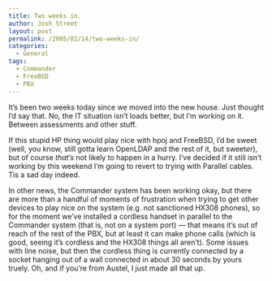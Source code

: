 ```yaml
---
title: Two weeks in.
author: Josh Street
layout: post
permalink: /2005/02/14/two-weeks-in/
categories:
  - General
tags:
  - Commander
  - FreeBSD
  - PBX
---
```

It&#8217;s been two weeks today since we moved into the new house. Just thought I&#8217;d say that. No, the IT situation isn&#8217;t loads better, but I&#8217;m working on it. Between assessments and other stuff.

If this stupid HP thing would play nice with hpoj and FreeBSD, I&#8217;d be sweet (well, you know, still gotta learn OpenLDAP and the rest of it, but sweet*er*), but of course *that&#8217;s* not likely to happen in a hurry. I&#8217;ve decided if it still isn&#8217;t working by this weekend I&#8217;m going to revert to trying with Parallel cables. Tis a sad day indeed.

In other news, the Commander system has been working okay, but there are more than a handful of moments of frustration when trying to get other devices to play nice on the system (e.g. not sanctioned HX308 phones), so for the moment we&#8217;ve installed a cordless handset in parallel to the Commander system (that is, not on a system port) &#8212; that means it&#8217;s out of reach of the rest of the PBX, but at least it can make phone calls (which is good, seeing it&#8217;s cordless and the HX308 things all aren&#8217;t). Some issues with line noise, but then the cordless thing is currently connected by a socket hanging out of a wall connected in about 30 seconds by yours truely. Oh, and if you&#8217;re from Austel, I just made all that up.
